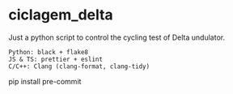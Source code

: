 # ciclagem_delta
Just a python script to control the cycling test of Delta undulator.


```
Python: black + flake8
JS & TS: prettier + eslint
C/C++: Clang (clang-format, clang-tidy)
```

pip install pre-commit